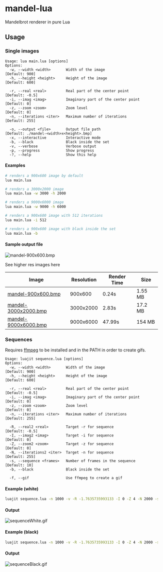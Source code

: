 # mandel-lua
Mandelbrot renderer in pure Lua

## Usage

### Single images
```
Usage: lua main.lua [options]
Options:
  -w, --width <width>       Width of the image                 [Default: 900]
  -h, --height <height>     Height of the image                [Default: 600]

  -r, --real <real>         Real part of the center point      [Default: -0.5]
  -i, --imag <imag>         Imaginary part of the center point [Default: 0]
  -z, --zoom <zoom>         Zoom level                         [Default: 0]
  -n, --iterations <iter>   Maximum number of iterations       [Default: 255]

  -o, --output <file>       Output file path                   [Default: ./mandel-<width>x<height>.bmp]
  -x, --interactive         Interactive mode
  -b, --black               Black inside the set
  -v, --verbose             Verbose output
  -p, --progress            Show progress
  -?, --help                Show this help
```

#### Examples
```bash
# renders a 900x600 image by default
lua main.lua

# renders a 3000x2000 image
lua main.lua -w 3000 -h 2000

# renders a 9000x6000 image
lua main.lua -w 9000 -h 6000

# renders a 900x600 image with 512 iterations
lua main.lua -i 512

# renders a 900x600 image with black inside the set
lua main.lua -b
```

#### Sample output file

![mandel-900x600.bmp](./docs/images/mandel-900x600.bmp)

See higher res images here

| Image | Resolution | Render Time | Size |
| --- | --- | --- | --- |
| [mandel-900x600.bmp](https://github.com/InDieTasten/mandel-lua/raw/main/docs/images/mandel-900x600.bmp) | 900x600 | 0.24s | 1.55 MB |
| [mandel-3000x2000.bmp](https://github.com/InDieTasten/mandel-lua/raw/main/docs/images/mandel-3000x2000.bmp) | 3000x2000 | 2.83s | 17.2 MB |
| [mandel-9000x6000.bmp](https://github.com/InDieTasten/mandel-lua/raw/main/docs/images/mandel-9000x6000.bmp) | 9000x6000 | 47.99s | 154 MB |

### Sequences

Requires [ffmpeg](https://ffmpeg.org/) to be installed and in the PATH in order to create gifs.

```
Usage: luajit sequence.lua [options]
Options:
  -w, --width <width>       Width of the image                 [Default: 900]
  -h, --height <height>     Height of the image                [Default: 600]

  -r, --real <real>         Real part of the center point      [Default: -0.5]
  -i, --imag <imag>         Imaginary part of the center point [Default: 0]
  -z, --zoom <zoom>         Zoom level                         [Default: 0]
  -n, --iterations <iter>   Maximum number of iterations       [Default: 255]

  -R, --real2 <real>        Target -r for sequence             [Default: -0.5]
  -I, --imag2 <imag>        Target -i for sequence             [Default: 0]
  -Z, --zoom2 <zoom>        Target -z for sequence             [Default: 0]
  -N, --iterations2 <iter>  Target -n for sequence             [Default: 255]
  -s, --sequence <frames>   Number of frames in the sequence   [Default: 10]
  -b, --black               Black inside the set

  -f, --gif                 Use ffmpeg to create a gif
```

#### Example (white)
```bash
luajit sequence.lua -n 1000 -v -R -1.7635735993133 -I 0 -Z 4 -N 2000 -s 80 --gif
```
#### Output
![sequenceWhite.gif](./docs/images/sequenceWhite.gif)

#### Example (black)
```bash
luajit sequence.lua -n 1000 -v -R -1.7635735993133 -I 0 -Z 4 -N 2000 -s 80 --gif -b
```
#### Output
![sequenceBlack.gif](./docs/images/sequenceWhite.gif)